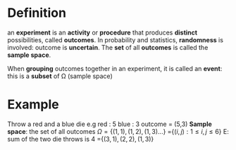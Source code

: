 # Definition
an **experiment** is an **activity** or **procedure** that produces **distinct** possibilities, called **outcomes**. 
In probability and statistics, **randomness** is involved: outcome is **uncertain**.
The **set** of all **outcomes** is called the **sample space**. 

When **grouping** outcomes together in an experiment, it is called an **event**: this is a **subset** of Ω (sample space)
# Example
Throw a red and a blue die
e.g red : 5
	blue : 3
	outcome = (5,3)
**Sample space**: the set of all outcomes
$\Omega =\{ (1,1), (1,2), (1,3)... \}$
	=$\{ (i,j):1≤i,j≤6 \}$
E: sum of the two die throws is 4
	=$\{ (3,1),(2,2),(1,3) \}$